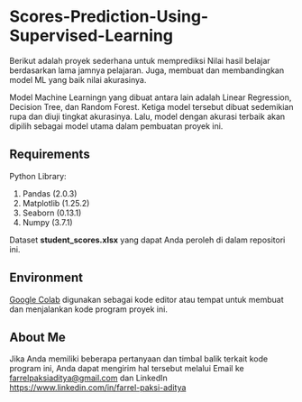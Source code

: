 # Scores-Prediction-Using-Supervised-Learning
Berikut adalah proyek sederhana untuk memprediksi Nilai hasil belajar berdasarkan lama jamnya pelajaran. Juga, membuat dan membandingkan model ML yang baik nilai akurasinya.

Model Machine Learningn yang dibuat antara lain adalah Linear Regression, Decision Tree, dan Random Forest. Ketiga model tersebut dibuat sedemikian rupa dan diuji tingkat akurasinya. Lalu, model dengan akurasi terbaik akan dipilih sebagai model utama dalam pembuatan proyek ini.

## Requirements
Python Library:
1. Pandas (2.0.3)
2. Matplotlib (1.25.2)
3. Seaborn (0.13.1)
4. Numpy (3.7.1)

Dataset **student_scores.xlsx** yang dapat Anda peroleh di dalam repositori ini.

## Environment
[Google Colab](https://colab.research.google.com/) digunakan sebagai kode editor atau tempat untuk membuat dan menjalankan kode program proyek ini.

## About Me
Jika Anda memiliki beberapa pertanyaan dan timbal balik terkait kode program ini, Anda dapat mengirim hal tersebut melalui Email ke farrelpaksiaditya@gmail.com dan LinkedIn https://www.linkedin.com/in/farrel-paksi-aditya
